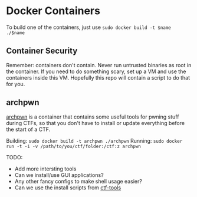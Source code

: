 # Docker Containers

To build one of the containers, just use ```sudo docker build -t $name ./$name```


## Container Security

Remember: containers don't contain. Never run untrusted binaries as root in the 
container. If you need to do something scary, set up a VM and use the containers 
inside this VM. Hopefully this repo will contain a script to do that for you.


## archpwn

[archpwn](archpwn/) is a container that contains some useful tools for pwning
stuff during CTFs, so that you don't have to install or update everything before
the start of a CTF.

Building:
```sudo docker build -t archpwn ./archpwn```
Running:
```sudo docker run -t -i -v /path/to/you/ctf/folder:/ctf:z archpwn```

TODO:
  * Add more intersting tools
  * Can we install/use GUI applications?
  * Any other fancy configs to make shell usage easier?
  * Can we use the install scripts from [ctf-tools](https://github.com/LosFuzzys/ctf-tools)

